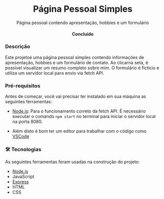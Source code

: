 <h1 align="center">Página Pessoal Simples</h1>
<p align="center">
    Página pessoal contendo apresentação, hobbies e um formulário
</p>

<h4 align="center"> 
	Concluído
</h4>

### Descrição

Este projetoé uma página pessoal simples contendo informações de apresentação, hobbies e um formulário de contato. Ao clicarna seta, é possível visualizar um resumo completo sobre mim. O formulário é fictício e utiliza um servidor local para envio via fetch API.

### Pré-requisitos

Antes de começar, você vai precisar ter instalado em sua máquina as seguintes ferramentas:

- [Node.js](https://nodejs.org/en/): Para o funcionamento correto da fetch API. É necessário executar o comando `npm start` no terminal para iniciar o servidor local na porta 8080.

- Além disto é bom ter um editor para trabalhar com o código como [VSCode](https://code.visualstudio.com/)

### 🛠 Tecnologias

As seguintes ferramentas foram usadas na construção do projeto:

- [Node.js](https://nodejs.org/en/)
- JavaScript
- [Express](https://expressjs.com)
- HTML
- CSS
